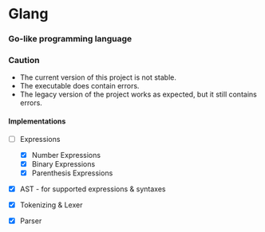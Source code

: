 Glang
======
### Go-like programming language

### Caution
- The current version of this project is not stable.
- The executable does contain errors.
- The legacy version of the project works as expected, but it still contains errors. 

#### Implementations
- [ ] Expressions
  - [X] Number Expressions 
  - [X] Binary Expressions
  - [X] Parenthesis Expressions
- [X] AST - for supported expressions & syntaxes
- [X] Tokenizing & Lexer
- [X] Parser
  

